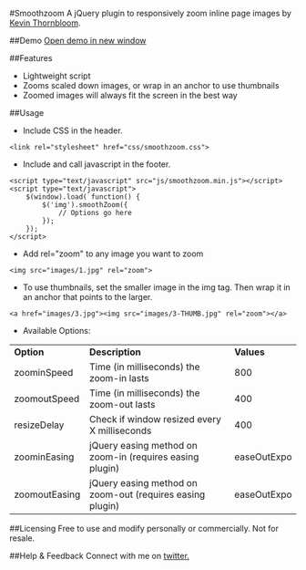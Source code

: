 #Smoothzoom
A jQuery plugin to responsively zoom inline page images by <a href="http://kthornbloom.com">Kevin Thornbloom</a>.

##Demo
<a href="http://kthornbloom.com/smoothzoom" target="_blank">Open demo in new window</a>

##Features

- Lightweight script
- Zooms scaled down images, or wrap in an anchor to use thumbnails
- Zoomed images will always fit the screen in the best way

##Usage
- Include CSS in the header.
```
<link rel="stylesheet" href="css/smoothzoom.css">
```
- Include and call javascript in the footer.
```
<script type="text/javascript" src="js/smoothzoom.min.js"></script>
<script type="text/javascript">
    $(window).load( function() {
        $('img').smoothZoom({
        	// Options go here
        });
    });
</script>
```
- Add rel="zoom" to any image you want to zoom
```
<img src="images/1.jpg" rel="zoom">
```
- To use thumbnails, set the smaller image in the img tag. Then wrap it in an anchor that points to the larger.
```
<a href="images/3.jpg"><img src="images/3-THUMB.jpg" rel="zoom"></a>
```
- Available Options:
<table class="rwd-table">
	<tbody><tr>
		<td><b>Option</b></td>
		<td><b>Description</b></td>
		<td><b>Values</b></td>
	</tr>
	<tr>
		<td>zoominSpeed</td>
		<td>Time (in milliseconds) the zoom-in lasts</td>
		<td>800</td>
	</tr>
	<tr>
		<td>zoomoutSpeed</td>
		<td>Time (in milliseconds) the zoom-out lasts</td>
		<td>400</td>
	</tr>
	<tr>
		<td>resizeDelay</td>
		<td>Check if window resized every X milliseconds</td>
		<td>400</td>
	</tr>
	<tr>
		<td>zoominEasing</td>
		<td>jQuery easing method on zoom-in (requires easing plugin)</td>
		<td>easeOutExpo</td>
	</tr>
	<tr>
		<td>zoomoutEasing</td>
		<td>jQuery easing method on zoom-out (requires easing plugin)</td>
		<td>easeOutExpo</td>
	</tr>
</tbody></table>

##Licensing
Free to use and modify personally or commercially. Not for resale. 

##Help & Feedback
Connect with me on <a href="https://twitter.com/kthornbloom" target="_blank">twitter.</a>